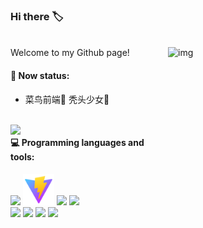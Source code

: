 
### Hi there 🏷️ 
<br />
Welcome to my Github page! 

<img align="right" alt="img" src="https://user-images.githubusercontent.com/91867363/221072494-fe23bed1-e13d-40f1-9e96-5831b4366e06.jpeg" width="50%" height="300px" />


#### 🌱 Now status: 
- 菜鸟前端🥦 秃头少女🐰  

<br />
<img width="50%" align="right" src="https://github-readme-stats.vercel.app/api?username=sleeplessOrangeCat&show_icons=true&hide_border=true" />

#### :computer: Programming languages and tools: 
<p>
<code><img width="10%" src="https://www.vectorlogo.zone/logos/vuejs/vuejs-ar21.svg"></code>
 <code><img width="10%" height="50px" src="https://raw.githubusercontent.com/vscode-icons/vscode-icons/5a7cb2173c87167e9aa88ac4b0f5301e6eef975c/icons/file_type_vite.svg"></code>
<code><img width="10%" src="https://www.vectorlogo.zone/logos/typescriptlang/typescriptlang-ar21.svg"></code>
<code><img width="10%" src="https://www.vectorlogo.zone/logos/js_webpack/js_webpack-ar21.svg"></code>
<br />
<code><img width="10%" src="https://www.vectorlogo.zone/logos/javascript/javascript-ar21.svg"></code>
<code><img width="8%" src="https://www.vectorlogo.zone/logos/nodejs/nodejs-ar21.svg"></code>
<code><img width="10%" src="https://www.vectorlogo.zone/logos/npmjs/npmjs-ar21.svg"></code>
<code><img width="10%" src="https://www.vectorlogo.zone/logos/git-scm/git-scm-ar21.svg"></code>
<br />
</p>
